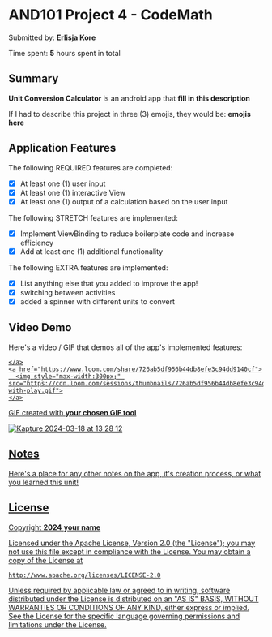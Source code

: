 <!-- (This is a comment) INSTRUCTIONS: Go through this page and fill out any **bolded** entries with their correct values.-->

# AND101 Project 4 - CodeMath

Submitted by: **Erlisja Kore**

Time spent: **5** hours spent in total

## Summary

**Unit Conversion Calculator** is an android app that **fill in this description**

If I had to describe this project in three (3) emojis, they would be: **emojis here**

## Application Features

<!-- (This is a comment) Please be sure to change the [ ] to [x] for any features you completed.  If a feature is not checked [x], you might miss the points for that item! -->

The following REQUIRED features are completed:

- [x] At least one (1) user input
- [x] At least one (1) interactive View
- [x] At least one (1) output of a calculation based on the user input

The following STRETCH features are implemented:

- [x] Implement ViewBinding to reduce boilerplate code and increase efficiency
- [x] Add at least one (1) additional functionality

The following EXTRA features are implemented:

- [x] List anything else that you added to improve the app!
- [x] switching between activities
- [x] added a spinner with different units to convert

## Video Demo

Here's a video / GIF that demos all of the app's implemented features:

<div>
    <a href="https://www.loom.com/share/726ab5df956b44db8efe3c94dd9140cf">

    </a>
    <a href="https://www.loom.com/share/726ab5df956b44db8efe3c94dd9140cf">
      <img style="max-width:300px;" src="https://cdn.loom.com/sessions/thumbnails/726ab5df956b44db8efe3c94dd9140cf-with-play.gif">
    </a>
  </div>


GIF created with **your chosen GIF tool**

![Kapture 2024-03-18 at 13 28 12](https://github.com/Erlisja/Unit_Conversion_Calculator/assets/133474314/028125fe-040e-40f8-80e2-87b1f60661ee)


<!-- Recommended tools:
- [Kap](https://getkap.co/) for macOS
- [ScreenToGif](https://www.screentogif.com/) for Windows
- [peek](https://github.com/phw/peek) for Linux. -->

## Notes

Here's a place for any other notes on the app, it's creation process, or what you learned this unit!

## License

Copyright **2024** **your name**

Licensed under the Apache License, Version 2.0 (the "License");
you may not use this file except in compliance with the License.
You may obtain a copy of the License at

    http://www.apache.org/licenses/LICENSE-2.0

Unless required by applicable law or agreed to in writing, software
distributed under the License is distributed on an "AS IS" BASIS,
WITHOUT WARRANTIES OR CONDITIONS OF ANY KIND, either express or implied.
See the License for the specific language governing permissions and
limitations under the License.
